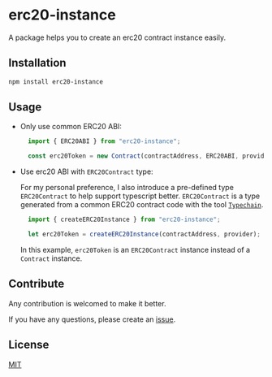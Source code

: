 # erc20-instance

A package helps you to create an erc20 contract instance easily.

## Installation

```bash
npm install erc20-instance
```

## Usage

- Only use common ERC20 ABI:

  ```javascript
    import { ERC20ABI } from "erc20-instance";

    const erc20Token = new Contract(contractAddress, ERC20ABI, provider);
  ```

- Use erc20 ABI with `ERC20Contract` type:

  For my personal preference, I also introduce a pre-defined type `ERC20Contract` to help support typescript better. `ERC20Contract` is a type generated from a common ERC20 contract code with the tool [`Typechain`](https://www.npmjs.com/package/typechain).

  ```typescript
    import { createERC20Instance } from "erc20-instance";

    let erc20Token = createERC20Instance(contractAddress, provider);
  ```

  In this example, `erc20Token` is an `ERC20Contract` instance instead of a `Contract` instance.

## Contribute

Any contribution is welcomed to make it better.

If you have any questions, please create an [issue](https://github.com/0xWheelFactory/erc20-instance/issues).

## License

[MIT](LICENSE)
